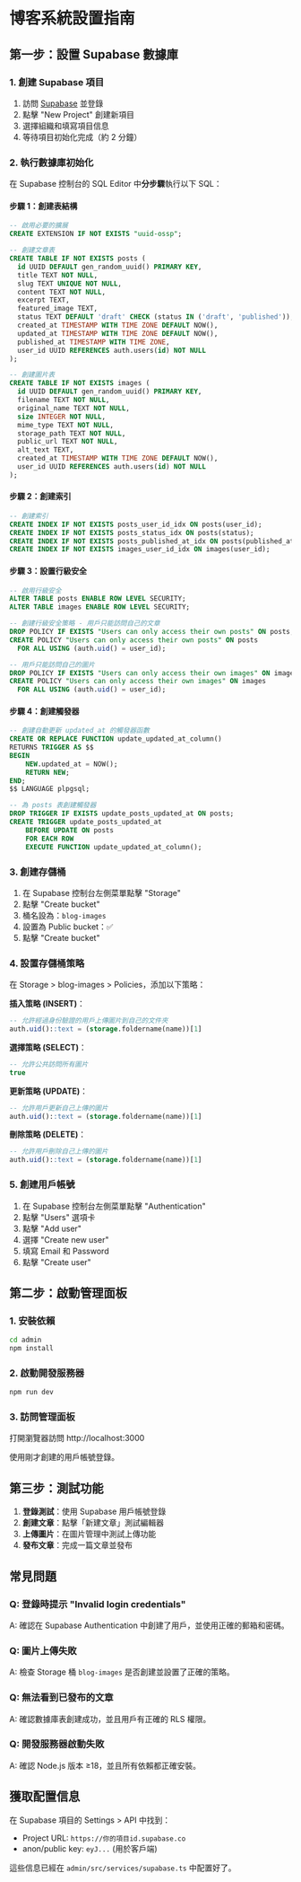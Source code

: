 # 博客系統設置指南

## 第一步：設置 Supabase 數據庫

### 1. 創建 Supabase 項目

1. 訪問 [Supabase](https://supabase.com) 並登錄
2. 點擊 "New Project" 創建新項目
3. 選擇組織和填寫項目信息
4. 等待項目初始化完成（約 2 分鐘）

### 2. 執行數據庫初始化

在 Supabase 控制台的 SQL Editor 中**分步驟**執行以下 SQL：

#### 步驟 1：創建表結構
```sql
-- 啟用必要的擴展
CREATE EXTENSION IF NOT EXISTS "uuid-ossp";

-- 創建文章表
CREATE TABLE IF NOT EXISTS posts (
  id UUID DEFAULT gen_random_uuid() PRIMARY KEY,
  title TEXT NOT NULL,
  slug TEXT UNIQUE NOT NULL,
  content TEXT NOT NULL,
  excerpt TEXT,
  featured_image TEXT,
  status TEXT DEFAULT 'draft' CHECK (status IN ('draft', 'published')),
  created_at TIMESTAMP WITH TIME ZONE DEFAULT NOW(),
  updated_at TIMESTAMP WITH TIME ZONE DEFAULT NOW(),
  published_at TIMESTAMP WITH TIME ZONE,
  user_id UUID REFERENCES auth.users(id) NOT NULL
);

-- 創建圖片表
CREATE TABLE IF NOT EXISTS images (
  id UUID DEFAULT gen_random_uuid() PRIMARY KEY,
  filename TEXT NOT NULL,
  original_name TEXT NOT NULL,
  size INTEGER NOT NULL,
  mime_type TEXT NOT NULL,
  storage_path TEXT NOT NULL,
  public_url TEXT NOT NULL,
  alt_text TEXT,
  created_at TIMESTAMP WITH TIME ZONE DEFAULT NOW(),
  user_id UUID REFERENCES auth.users(id) NOT NULL
);
```

#### 步驟 2：創建索引
```sql
-- 創建索引
CREATE INDEX IF NOT EXISTS posts_user_id_idx ON posts(user_id);
CREATE INDEX IF NOT EXISTS posts_status_idx ON posts(status);
CREATE INDEX IF NOT EXISTS posts_published_at_idx ON posts(published_at DESC) WHERE status = 'published';
CREATE INDEX IF NOT EXISTS images_user_id_idx ON images(user_id);
```

#### 步驟 3：設置行級安全
```sql
-- 啟用行級安全
ALTER TABLE posts ENABLE ROW LEVEL SECURITY;
ALTER TABLE images ENABLE ROW LEVEL SECURITY;

-- 創建行級安全策略 - 用戶只能訪問自己的文章
DROP POLICY IF EXISTS "Users can only access their own posts" ON posts;
CREATE POLICY "Users can only access their own posts" ON posts
  FOR ALL USING (auth.uid() = user_id);

-- 用戶只能訪問自己的圖片
DROP POLICY IF EXISTS "Users can only access their own images" ON images;
CREATE POLICY "Users can only access their own images" ON images
  FOR ALL USING (auth.uid() = user_id);
```

#### 步驟 4：創建觸發器
```sql
-- 創建自動更新 updated_at 的觸發器函數
CREATE OR REPLACE FUNCTION update_updated_at_column()
RETURNS TRIGGER AS $$
BEGIN
    NEW.updated_at = NOW();
    RETURN NEW;
END;
$$ LANGUAGE plpgsql;

-- 為 posts 表創建觸發器
DROP TRIGGER IF EXISTS update_posts_updated_at ON posts;
CREATE TRIGGER update_posts_updated_at
    BEFORE UPDATE ON posts
    FOR EACH ROW
    EXECUTE FUNCTION update_updated_at_column();
```

### 3. 創建存儲桶

1. 在 Supabase 控制台左側菜單點擊 "Storage"
2. 點擊 "Create bucket"
3. 桶名設為：`blog-images`
4. 設置為 Public bucket：✅
5. 點擊 "Create bucket"

### 4. 設置存儲桶策略

在 Storage > blog-images > Policies，添加以下策略：

**插入策略 (INSERT)**：
```sql
-- 允許經過身份驗證的用戶上傳圖片到自己的文件夾
auth.uid()::text = (storage.foldername(name))[1]
```

**選擇策略 (SELECT)**：
```sql
-- 允許公共訪問所有圖片
true
```

**更新策略 (UPDATE)**：
```sql
-- 允許用戶更新自己上傳的圖片
auth.uid()::text = (storage.foldername(name))[1]
```

**刪除策略 (DELETE)**：
```sql
-- 允許用戶刪除自己上傳的圖片
auth.uid()::text = (storage.foldername(name))[1]
```

### 5. 創建用戶帳號

1. 在 Supabase 控制台左側菜單點擊 "Authentication"
2. 點擊 "Users" 選項卡
3. 點擊 "Add user"
4. 選擇 "Create new user"
5. 填寫 Email 和 Password
6. 點擊 "Create user"

## 第二步：啟動管理面板

### 1. 安裝依賴

```bash
cd admin
npm install
```

### 2. 啟動開發服務器

```bash
npm run dev
```

### 3. 訪問管理面板

打開瀏覽器訪問 http://localhost:3000

使用剛才創建的用戶帳號登錄。

## 第三步：測試功能

1. **登錄測試**：使用 Supabase 用戶帳號登錄
2. **創建文章**：點擊「新建文章」測試編輯器
3. **上傳圖片**：在圖片管理中測試上傳功能
4. **發布文章**：完成一篇文章並發布

## 常見問題

### Q: 登錄時提示 "Invalid login credentials"
A: 確認在 Supabase Authentication 中創建了用戶，並使用正確的郵箱和密碼。

### Q: 圖片上傳失敗
A: 檢查 Storage 桶 `blog-images` 是否創建並設置了正確的策略。

### Q: 無法看到已發布的文章
A: 確認數據庫表創建成功，並且用戶有正確的 RLS 權限。

### Q: 開發服務器啟動失敗
A: 確認 Node.js 版本 ≥18，並且所有依賴都正確安裝。

## 獲取配置信息

在 Supabase 項目的 Settings > API 中找到：
- Project URL: `https://你的項目id.supabase.co`
- anon/public key: `eyJ...` (用於客戶端)

這些信息已經在 `admin/src/services/supabase.ts` 中配置好了。